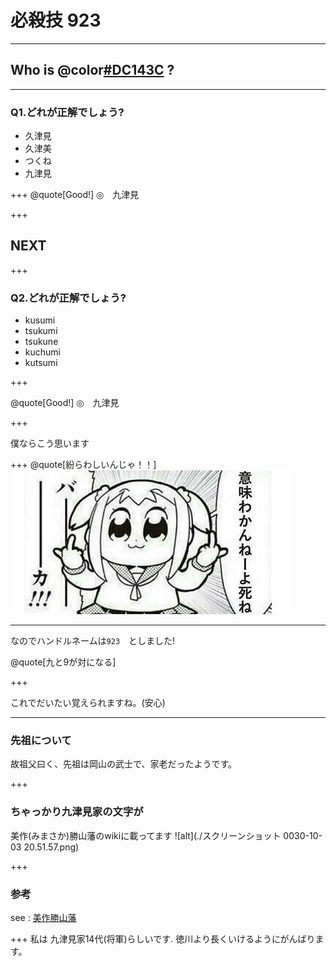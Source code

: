 # 必殺技 923

---
## Who is @color[#DC143C](923) ?

---
### Q1.どれが正解でしょう?

- 久津見
- 久津美
- つくね
- 九津見

+++
@quote[Good!]
◎　九津見

+++

## NEXT

+++
### Q2.どれが正解でしょう?

- kusumi
- tsukumi
- tsukune
- kuchumi
- kutsumi

+++

@quote[Good!]
◎　九津見

+++

僕ならこう思います

+++
@quote[紛らわしいんじゃ！！]
![alt](./popte.jpg)

---

なのでハンドルネームは`923`　としました!

@quote[九と9が対になる]

+++

これでだいたい覚えられますね。(安心)

---
### 先祖について
故祖父曰く、先祖は岡山の武士で、家老だったようです。

+++
### ちゃっかり九津見家の文字が
美作(みまさか)勝山藩のwikiに載ってます
![alt](./スクリーンショット 0030-10-03 20.51.57.png)

+++
### 参考
see : [美作勝山藩](https://ja.wikipedia.org/wiki/%E7%BE%8E%E4%BD%9C%E5%8B%9D%E5%B1%B1%E8%97%A9)

+++
私は 九津見家14代(将軍)らしいです.
徳川より長くいけるようにがんばります。







